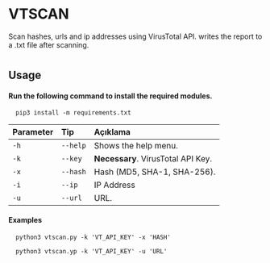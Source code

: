 
# VTSCAN

Scan hashes, urls and ip addresses using VirusTotal API. writes the report to a .txt file after scanning.
#
## Usage

#### Run the following command to install the required modules.

```http
  pip3 install -m requirements.txt
```

| Parameter | Tip      | Açıklama                                 |
| :-------- | :------- | :--------------------------------------- |
| `-h`      | `--help` | Shows the help menu.                     |
| `-k`      | `--key`  | **Necessary**. VirusTotal API Key.       |
| `-x`      | `--hash` | Hash (MD5, SHA-1, SHA-256).              |
| `-i`      | `--ip`   | IP Address                               |
| `-u`      | `--url`  | URL.                                     |

#### Examples

```http
  python3 vtscan.py -k 'VT_API_KEY' -x 'HASH'
```

```http
  python3 vtscan.yp -k 'VT_API_KEY' -u 'URL'
```